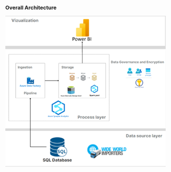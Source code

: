 ### Overall Architecture
![Dashboard for Purchase Invoices](https://github.com/thuyhangpham/http_thuyhang/blob/bf7192ba8a5f010ed6017f91938a64d7622c3c0a/Cloud-based%20BI%20Solution%20for%20Purchasing%20Department/Pipelines/Overall%20Architecture.png)

